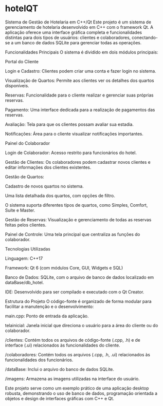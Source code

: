 # hotelQT
Sistema de Gestão de Hotelaria em C++/Qt
Este projeto é um sistema de gerenciamento de hotelaria desenvolvido em C++ com o framework Qt. A aplicação oferece uma interface gráfica completa e funcionalidades distintas para dois tipos de usuários: clientes e colaboradores, conectando-se a um banco de dados SQLite para gerenciar todas as operações.

Funcionalidades Principais
O sistema é dividido em dois módulos principais:

Portal do Cliente

Login e Cadastro: Clientes podem criar uma conta e fazer login no sistema.


Visualização de Quartos: Permite aos clientes ver os detalhes dos quartos disponíveis.


Reservas: Funcionalidade para o cliente realizar e gerenciar suas próprias reservas.


Pagamento: Uma interface dedicada para a realização de pagamentos das reservas.


Avaliação: Tela para que os clientes possam avaliar sua estadia.


Notificações: Área para o cliente visualizar notificações importantes.

Painel do Colaborador

Login de Colaborador: Acesso restrito para funcionários do hotel.


Gestão de Clientes: Os colaboradores podem cadastrar novos clientes e editar informações dos clientes existentes.

Gestão de Quartos:

Cadastro de novos quartos no sistema.

Uma lista detalhada dos quartos, com opções de filtro.

O sistema suporta diferentes tipos de quartos, como Simples, Comfort, Suíte e Master.


Gestão de Reservas: Visualização e gerenciamento de todas as reservas feitas pelos clientes.


Painel de Controle: Uma tela principal que centraliza as funções do colaborador.

Tecnologias Utilizadas

Linguagem: C++17 


Framework: Qt 6 (com módulos Core, GUI, Widgets e SQL) 


Banco de Dados: SQLite, com o arquivo de banco de dados localizado em dataBase/db_hotel.

IDE: Desenvolvido para ser compilado e executado com o Qt Creator.

Estrutura do Projeto
O código-fonte é organizado de forma modular para facilitar a manutenção e o desenvolvimento:

main.cpp: Ponto de entrada da aplicação.

telainicial: Janela inicial que direciona o usuário para a área do cliente ou do colaborador.

/clientes: Contém todos os arquivos de código-fonte (.cpp, .h) e de interface (.ui) relacionados às funcionalidades do cliente.

/colaboradores: Contém todos os arquivos (.cpp, .h, .ui) relacionados às funcionalidades dos funcionários.

/dataBase: Inclui o arquivo do banco de dados SQLite.

/imagens: Armazena as imagens utilizadas na interface do usuário.

Este projeto serve como um exemplo prático de uma aplicação desktop robusta, demonstrando o uso de banco de dados, programação orientada a objetos e design de interfaces gráficas com C++ e Qt.
